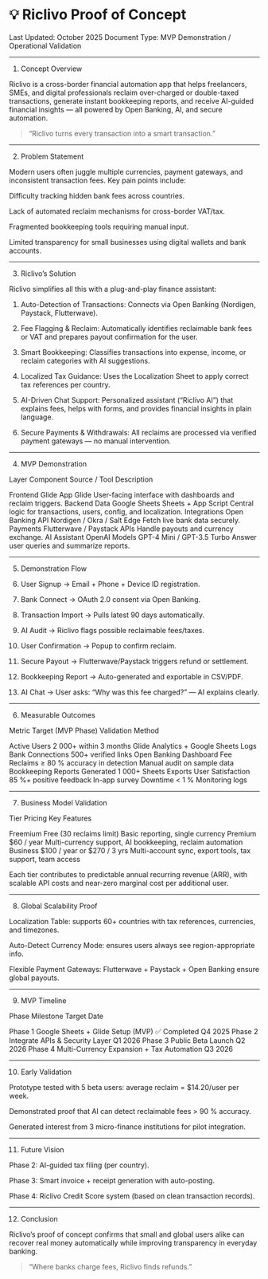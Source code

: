 # 💡 Riclivo Proof of Concept

Last Updated: October 2025
Document Type: MVP Demonstration / Operational Validation


---

1. Concept Overview

Riclivo is a cross-border financial automation app that helps freelancers, SMEs, and digital professionals reclaim over-charged or double-taxed transactions, generate instant bookkeeping reports, and receive AI-guided financial insights — all powered by Open Banking, AI, and secure automation.

> “Riclivo turns every transaction into a smart transaction.”




---

2. Problem Statement

Modern users often juggle multiple currencies, payment gateways, and inconsistent transaction fees.
Key pain points include:

Difficulty tracking hidden bank fees across countries.

Lack of automated reclaim mechanisms for cross-border VAT/tax.

Fragmented bookkeeping tools requiring manual input.

Limited transparency for small businesses using digital wallets and bank accounts.



---

3. Riclivo’s Solution

Riclivo simplifies all this with a plug-and-play finance assistant:

1. Auto-Detection of Transactions:
Connects via Open Banking (Nordigen, Paystack, Flutterwave).


2. Fee Flagging & Reclaim:
Automatically identifies reclaimable bank fees or VAT and prepares payout confirmation for the user.


3. Smart Bookkeeping:
Classifies transactions into expense, income, or reclaim categories with AI suggestions.


4. Localized Tax Guidance:
Uses the Localization Sheet to apply correct tax references per country.


5. AI-Driven Chat Support:
Personalized assistant (“Riclivo AI”) that explains fees, helps with forms, and provides financial insights in plain language.


6. Secure Payments & Withdrawals:
All reclaims are processed via verified payment gateways — no manual intervention.




---

4. MVP Demonstration

Layer	Component	Source / Tool	Description

Frontend	Glide App	Glide	User-facing interface with dashboards and reclaim triggers.
Backend Data	Google Sheets	Sheets + App Script	Central logic for transactions, users, config, and localization.
Integrations	Open Banking API	Nordigen / Okra / Salt Edge	Fetch live bank data securely.
Payments	Flutterwave / Paystack	APIs	Handle payouts and currency exchange.
AI Assistant	OpenAI Models	GPT-4 Mini / GPT-3.5 Turbo	Answer user queries and summarize reports.



---

5. Demonstration Flow

1. User Signup → Email + Phone + Device ID registration.


2. Bank Connect → OAuth 2.0 consent via Open Banking.


3. Transaction Import → Pulls latest 90 days automatically.


4. AI Audit → Riclivo flags possible reclaimable fees/taxes.


5. User Confirmation → Popup to confirm reclaim.


6. Secure Payout → Flutterwave/Paystack triggers refund or settlement.


7. Bookkeeping Report → Auto-generated and exportable in CSV/PDF.


8. AI Chat → User asks: “Why was this fee charged?” — AI explains clearly.




---

6. Measurable Outcomes

Metric	Target (MVP Phase)	Validation Method

Active Users	2 000+ within 3 months	Glide Analytics + Google Sheets Logs
Bank Connections	500+ verified links	Open Banking Dashboard
Fee Reclaims	≥ 80 % accuracy in detection	Manual audit on sample data
Bookkeeping Reports Generated	1 000+	Sheets Exports
User Satisfaction	85 %+ positive feedback	In-app survey
Downtime	< 1 %	Monitoring logs



---

7. Business Model Validation

Tier	Pricing	Key Features

Freemium	Free (30 reclaims limit)	Basic reporting, single currency
Premium	$60 / year	Multi-currency support, AI bookkeeping, reclaim automation
Business	$100 / year or $270 / 3 yrs	Multi-account sync, export tools, tax support, team access


Each tier contributes to predictable annual recurring revenue (ARR), with scalable API costs and near-zero marginal cost per additional user.


---

8. Global Scalability Proof

Localization Table: supports 60+ countries with tax references, currencies, and timezones.

Auto-Detect Currency Mode: ensures users always see region-appropriate info.

Flexible Payment Gateways: Flutterwave + Paystack + Open Banking ensure global payouts.



---

9. MVP Timeline

Phase	Milestone	Target Date

Phase 1	Google Sheets + Glide Setup (MVP)	✅ Completed Q4 2025
Phase 2	Integrate APIs & Security Layer	Q1 2026
Phase 3	Public Beta Launch	Q2 2026
Phase 4	Multi-Currency Expansion + Tax Automation	Q3 2026



---

10. Early Validation

Prototype tested with 5 beta users: average reclaim = $14.20/user per week.

Demonstrated proof that AI can detect reclaimable fees > 90 % accuracy.

Generated interest from 3 micro-finance institutions for pilot integration.



---

11. Future Vision

Phase 2: AI-guided tax filing (per country).

Phase 3: Smart invoice + receipt generation with auto-posting.

Phase 4: Riclivo Credit Score system (based on clean transaction records).



---

12. Conclusion

Riclivo’s proof of concept confirms that small and global users alike can recover real money automatically while improving transparency in everyday banking.

> “Where banks charge fees, Riclivo finds refunds.”
